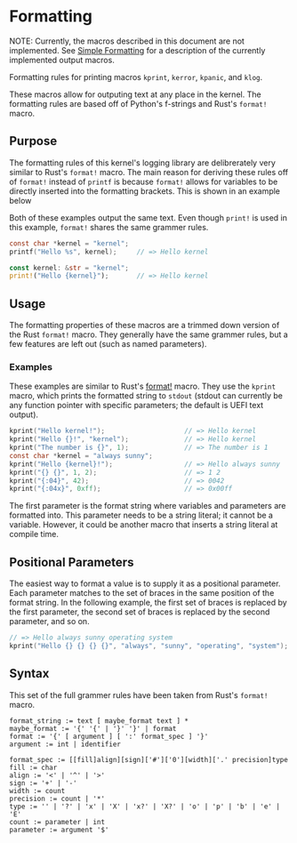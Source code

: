 # Formatting

NOTE: Currently, the macros described in this document are not implemented.
See [Simple Formatting](./simple_formatting.md) for a description of the currently implemented output macros.

Formatting rules for printing macros ```kprint```, ```kerror```, ```kpanic```, and ```klog```.

These macros allow for outputing text at any place in the kernel.
The formatting rules are based off of Python's f-strings and Rust's ```format!``` macro.

## Purpose

The formatting rules of this kernel's logging library are delibrerately very similar to Rust's ```format!``` macro.
The main reason for deriving these rules off of ```format!``` instead of ```printf``` is because ```format!``` allows for variables to be directly inserted into the formatting brackets.
This is shown in an example below

Both of these examples output the same text.
Even though ```print!``` is used in this example, ```format!``` shares the same grammer rules.
```c
const char *kernel = "kernel";
printf("Hello %s", kernel);     // => Hello kernel
```

```Rust
const kernel: &str = "kernel";
print!("Hello {kernel}");       // => Hello kernel
```

## Usage

The formatting properties of these macros are a trimmed down version of the Rust ```format!``` macro.
They generally have the same grammer rules, but a few features are left out (such as named parameters).

### Examples

These examples are similar to Rust's [format!](https://doc.Rust-lang.org/std/fmt/index.html) macro.
They use the ```kprint``` macro, which prints the formatted string to ```stdout``` (stdout can currently be any function pointer with specific parameters; the default is UEFI text output).

```c
kprint("Hello kernel!");                    // => Hello kernel
kprint("Hello {}!", "kernel");              // => Hello kernel
kprint("The number is {}", 1);              // => The number is 1
const char *kernel = "always sunny";
kprint("Hello {kernel}!");                  // => Hello always sunny
kprint("{} {}", 1, 2);                      // => 1 2
kprint("{:04}", 42);                        // => 0042
kprint("{:04x}", 0xff);                     // => 0x00ff
```

The first parameter is the format string where variables and parameters are formatted into.
This parameter needs to be a string literal; it cannot be a variable.
However, it could be another macro that inserts a string literal at compile time.

## Positional Parameters

The easiest way to format a value is to supply it as a positional parameter.
Each parameter matches to the set of braces in the same position of the format string.
In the following example, the first set of braces is replaced by the first parameter, the second set of braces is replaced by the second parameter, and so on.

```c
// => Hello always sunny operating system
kprint("Hello {} {} {} {}", "always", "sunny", "operating", "system");
```

## Syntax

This set of the full grammer rules have been taken from Rust's ```format!``` macro.
```
format_string := text [ maybe_format text ] *
maybe_format := '{' '{' | '}' '}' | format
format := '{' [ argument ] [ ':' format_spec ] '}'
argument := int | identifier

format_spec := [[fill]align][sign]['#']['0'][width]['.' precision]type
fill := char
align := '<' | '^' | '>'
sign := '+' | '-'
width := count
precision := count | '*'
type := '' | '?' | 'x' | 'X' | 'x?' | 'X?' | 'o' | 'p' | 'b' | 'e' | 'E'
count := parameter | int
parameter := argument '$'
```
